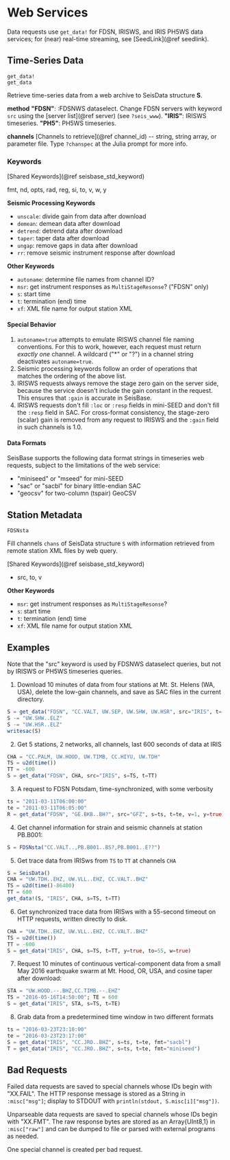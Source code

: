 # Web Services

Data requests use `get_data!` for FDSN, IRISWS, and IRIS PH5WS data services; for (near)
real-time streaming, see [SeedLink](@ref seedlink).

## Time-Series Data

```@docs
get_data!
get_data
```

Retrieve time-series data from a web archive to SeisData structure **S**.

**method**
**"FDSN"**: :FDSNWS dataselect. Change FDSN servers with keyword `src` using the [server list](@ref server) (see `?seis_www`).
**"IRIS"**: IRISWS timeseries.
**"PH5"**: PH5WS timeseries.

**channels**
[Channels to retrieve](@ref channel_id) -- string, string array, or parameter file.
Type `?chanspec` at the Julia prompt for more info.


### Keywords
[Shared Keywords](@ref seisbase_std_keyword)

fmt, nd, opts, rad, reg, si, to, v, w, y

**Seismic Processing Keywords**

* `unscale`: divide gain from data after download
* `demean`: demean data after download
* `detrend`: detrend data after download
* `taper`: taper data after download
* `ungap`: remove gaps in data after download
* `rr`: remove seismic instrument response after download

**Other Keywords**

* `autoname`: determine file names from channel ID?
* `msr`: get instrument responses as `MultiStageResonse`? ("FDSN" only)
* `s`: start time
* `t`: termination (end) time
* `xf`: XML file name for output station XML

#### Special Behavior

1. `autoname=true` attempts to emulate IRISWS channel file naming conventions. For this to work, however, each request must return *exactly one* channel. A wildcard ("*" or "?") in a channel string deactivates ``autoname=true``.
2. Seismic processing keywords follow an order of operations that matches the ordering of the above list.
3. IRISWS requests always remove the stage zero gain on the server side, because the service doesn't include the gain constant in the request. This ensures that `:gain` is accurate in SeisBase.
4. IRISWS requests don't fill `:loc` or `:resp` fields in mini-SEED and don't fill the `:resp` field in SAC. For cross-format consistency, the stage-zero (scalar) gain is removed from any request to IRISWS and the `:gain` field in such channels is 1.0.

#### Data Formats
SeisBase supports the following data format strings in timeseries web requests, subject to the limitations of the web service:

* "miniseed" or "mseed" for mini-SEED
* "sac" or "sacbl" for binary little-endian SAC
* "geocsv" for two-column (tspair) GeoCSV

## Station Metadata

```@docs
FDSNsta
```

Fill channels `chans` of SeisData structure `S` with information retrieved from remote station XML files by web query.

[Shared Keywords](@ref seisbase_std_keyword)

* src, to, v

**Other Keywords**

* `msr`: get instrument responses as `MultiStageResonse`?
* `s`: start time
* `t`: termination (end) time
* `xf`: XML file name for output station XML


## Examples
Note that the "src" keyword is used by FDSNWS dataselect queries, but not by IRISWS or PH5WS timeseries queries.

1. Download 10 minutes of data from four stations at Mt. St. Helens (WA, USA), delete the low-gain channels, and save as SAC files in the current directory.
```julia
S = get_data("FDSN", "CC.VALT, UW.SEP, UW.SHW, UW.HSR", src="IRIS", t=-600)
S -= "UW.SHW..ELZ"
S -= "UW.HSR..ELZ"
writesac(S)
```

2. Get 5 stations, 2 networks, all channels, last 600 seconds of data at IRIS
```julia
CHA = "CC.PALM, UW.HOOD, UW.TIMB, CC.HIYU, UW.TDH"
TS = u2d(time())
TT = -600
S = get_data("FDSN", CHA, src="IRIS", s=TS, t=TT)
```

3. A request to FDSN Potsdam, time-synchronized, with some verbosity
```julia
ts = "2011-03-11T06:00:00"
te = "2011-03-11T06:05:00"
R = get_data("FDSN", "GE.BKB..BH?", src="GFZ", s=ts, t=te, v=1, y=true)
```

4. Get channel information for strain and seismic channels at station PB.B001:
```julia
S = FDSNsta("CC.VALT..,PB.B001..BS?,PB.B001..E??")
```

5. Get trace data from IRISws from ``TS`` to ``TT`` at channels ``CHA``

```julia
S = SeisData()
CHA = "UW.TDH..EHZ, UW.VLL..EHZ, CC.VALT..BHZ"
TS = u2d(time()-86400)
TT = 600
get_data!(S, "IRIS", CHA, s=TS, t=TT)
```

6. Get synchronized trace data from IRISws with a 55-second timeout on HTTP requests, written directly to disk.
```julia
CHA = "UW.TDH..EHZ, UW.VLL..EHZ, CC.VALT..BHZ"
TS = u2d(time())
TT = -600
S = get_data("IRIS", CHA, s=TS, t=TT, y=true, to=55, w=true)
```

7. Request 10 minutes of continuous vertical-component data from a small May 2016 earthquake swarm at Mt. Hood, OR, USA, and cosine taper after download:
```julia
STA = "UW.HOOD.--.BHZ,CC.TIMB.--.EHZ"
TS = "2016-05-16T14:50:00"; TE = 600
S = get_data("IRIS", STA, s=TS, t=TE)
```

8. Grab data from a predetermined time window in two different formats
```julia
ts = "2016-03-23T23:10:00"
te = "2016-03-23T23:17:00"
S = get_data("IRIS", "CC.JRO..BHZ", s=ts, t=te, fmt="sacbl")
T = get_data("IRIS", "CC.JRO..BHZ", s=ts, t=te, fmt="miniseed")
```

## Bad Requests
Failed data requests are saved to special channels whose IDs begin with "XX.FAIL". The HTTP response message is stored as a String in `:misc["msg"]`; display to STDOUT with `println(stdout, S.misc[i]["msg"])`.

Unparseable data requests are saved to special channels whose IDs begin with "XX.FMT". The raw response bytes are stored as an Array{UInt8,1} in `:misc["raw"]` and can be dumped to file or parsed with external programs as needed.

One special channel is created per bad request.
